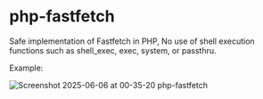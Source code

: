 # php-fastfetch
Safe implementation of Fastfetch in PHP,
No use of shell execution functions such as shell_exec, exec, system, or passthru.

Example:


![Screenshot 2025-06-06 at 00-35-20 php-fastfetch](https://github.com/user-attachments/assets/c6559ada-3a54-4ebd-b6fe-9c66c84591f5)

